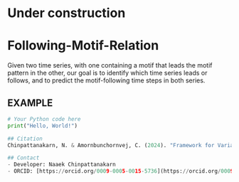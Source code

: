 # Under construction
# Following-Motif-Relation

Given two time series, with one containing a motif that leads the motif pattern in the other, our goal is to identify which time series leads or follows, and to predict the motif-following time steps in both series.

## EXAMPLE 
```python
# Your Python code here
print("Hello, World!")

## Citation
Chinpattanakarn, N. & Amornbunchornvej, C. (2024). "Framework for Variable-lag Motif Following Relation Inference In Time Series using Matrix Profile analysis". arXiv:2401.0260v1. January 2024. Available at: https://arxiv.org/abs/2401.02860v2

## Contact 
- Developer: Naaek Chinpattanakarn
- ORCID: [https://orcid.org/0009-0005-0015-5736](https://orcid.org/0009-0005-0015-5736)
